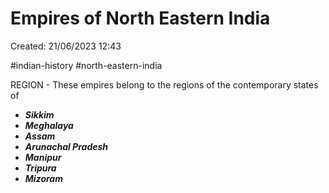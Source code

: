 # Empires of North Eastern India

Created: 21/06/2023 12:43

#indian-history #north-eastern-india

REGION - These empires belong to the regions of the contemporary states of
- ___Sikkim___
- ___Meghalaya___
- ___Assam___
- ___Arunachal Pradesh___
- ___Manipur___
- ___Tripura___
- ___Mizoram___

